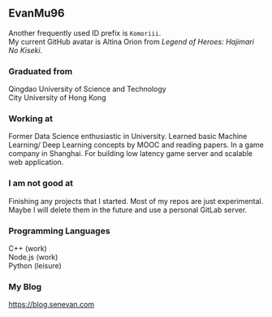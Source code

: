 ## EvanMu96
Another frequently used ID prefix is `Komoriii`.  
My current GitHub avatar is Altina Orion from *Legend of Heroes: Hajimari No Kiseki*.
### Graduated from
Qingdao University of Science and Technology  
City University of Hong Kong
### Working at
Former Data Science enthusiastic in University. Learned basic Machine Learning/ Deep Learning concepts by MOOC and reading papers. 
In a game company in Shanghai. For building low latency game server and scalable web application.
### I am not good at
Finishing any projects that I started. Most of my repos are just experimental. Maybe I will delete them in the future and use a personal GitLab server.
### Programming Languages
C++ (work)  
Node.js (work)  
Python (leisure)
### My Blog
https://blog.senevan.com  
